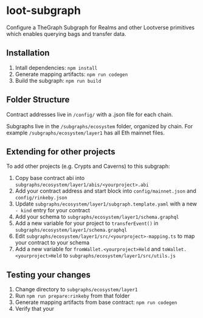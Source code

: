 # loot-subgraph

Configure a TheGraph Subgraph for Realms and other Lootverse primitives which enables querying bags and transfer data.

## Installation
1. Intall dependencies: `npm install`
2. Generate mapping artifacts: `npm run codegen`
3. Build the subgraph: `npm run build`

## Folder Structure

Contract addresses live in `/config/` with a .json file for each chain.

Subgraphs live in the `/subgraphs/ecosystem` folder, organized by chain. For example `/subgraphs/ecosystem/layer1` has all Eth mainnet files.

## Extending for other projects

To add other projects (e.g. Crypts and Caverns) to this subgraph:

1. Copy base contract abi into `subgraphs/ecosystem/layer1/abis/<yourproject>.abi`
2. Add your contract address and start block into `config/mainnet.json` and `config/rinkeby.json`
3. Update `subgraphs/ecosystem/layer1/subgraph.template.yaml` with a new `- kind` entry for your contract
4. Add your schema to `subgraphs/ecosystem/layer1/schema.graphql`
5. Add a new variable for your project to `transferEvent()` in `subgraphs/ecosystem/layer1/schema.graphql`
6. Edit `subgraphs/ecosystem/layer1/src/<yourproject>-mapping.ts` to map your contract to your schema
7. Add a new variable for `fromWallet.<yourproject>Held` and `toWallet.<yourproject>Held` to `subgraphs/ecosystem/layer1/src/utils.js`



## Testing your changes

1. Change directory to `subgraphs/ecosystem/layer1`
2. Run `npm run prepare:rinkeby` from that folder
3. Generate mapping artifacts from base contract: `npm run codegen`
4. Verify that your 
